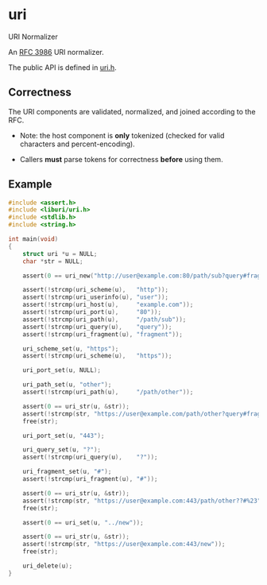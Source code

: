 # uri
URI Normalizer

An [RFC 3986](https://datatracker.ietf.org/doc/html/rfc3986]) URI normalizer.

The public API is defined in [uri.h](uri.h).

## Correctness

The URI components are validated, normalized, and joined according to the RFC.

- Note: the host component is **only** tokenized (checked for valid characters and percent-encoding).

- Callers **must** parse tokens for correctness **before** using them.

## Example

```c
#include <assert.h>
#include <liburi/uri.h>
#include <stdlib.h>
#include <string.h>

int main(void)
{
    struct uri *u = NULL;
    char *str = NULL;

    assert(0 == uri_new("http://user@example.com:80/path/sub?query#fragment", &u));

    assert(!strcmp(uri_scheme(u),   "http"));
    assert(!strcmp(uri_userinfo(u), "user"));
    assert(!strcmp(uri_host(u),     "example.com"));
    assert(!strcmp(uri_port(u),     "80"));
    assert(!strcmp(uri_path(u),     "/path/sub"));
    assert(!strcmp(uri_query(u),    "query"));
    assert(!strcmp(uri_fragment(u), "fragment"));

    uri_scheme_set(u, "https");
    assert(!strcmp(uri_scheme(u),   "https"));

    uri_port_set(u, NULL);

    uri_path_set(u, "other");
    assert(!strcmp(uri_path(u),     "/path/other"));

    assert(0 == uri_str(u, &str));
    assert(!strcmp(str, "https://user@example.com/path/other?query#fragment"));
    free(str);

    uri_port_set(u, "443");

    uri_query_set(u, "?");
    assert(!strcmp(uri_query(u),    "?"));

    uri_fragment_set(u, "#");
    assert(!strcmp(uri_fragment(u), "#"));

    assert(0 == uri_str(u, &str));
    assert(!strcmp(str, "https://user@example.com:443/path/other??#%23"));
    free(str);

    assert(0 == uri_set(u, "../new"));

    assert(0 == uri_str(u, &str));
    assert(!strcmp(str, "https://user@example.com:443/new"));
    free(str);

    uri_delete(u);
}
```
